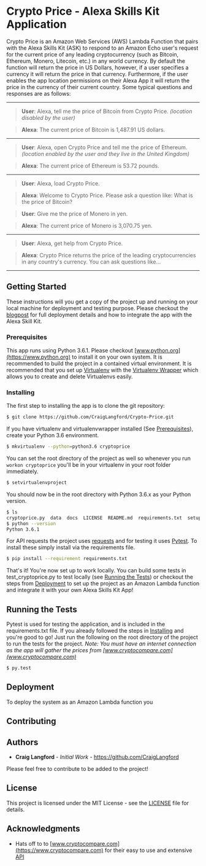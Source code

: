 
# Crypto Price - Alexa Skills Kit Application

Crypto Price is an Amazon Web Services (AWS) Lambda Function that pairs with the Alexa Skills Kit (ASK) to respond to an Amazon Echo user's request for the current price of any leading cryptocurrency (such as Bitcoin, Ethereum, Monero, Litecoin, etc.) in any world currency. By default the function will return the price in US Dollars, however, if a user specifies a currency it will return the price in that currency. Furthermore, if the user enables the app location permissions on their Alexa App it will return the price in the currency of their current country. Some typical questions and responses are as follows:

---

> **User**: Alexa, tell me the price of Bitcoin from Crypto Price. *(location disabled by the user)*

> **Alexa**: The current price of Bitcoin is 1,487.91 US dollars.

---

> **User**: Alexa, open Crypto Price and tell me the price of Ethereum. *(location enabled by the user and they live in the United Kingdom)*
 
> **Alexa**: The current price of Ethereum is 53.72 pounds.

---

> **User**: Alexa, load Crypto Price.
 
> **Alexa**: Welcome to Crypto Price. Please ask a question like: What is the price of Bitcoin?

> **User**: Give me the price of Monero in yen.
 
> **Alexa**: The current price of Monero is 3,070.75 yen.

---

> **User**: Alexa, get help from Crypto Price.
 
> **Alexa**: Crypto Price returns the price of the leading cryptocurrencies in any country's currency. You can ask questions like...

---

## Getting Started

These instructions will you get a copy of the project up and running on your local machine for deployment and testing purpose. Please checkout the [blogpost](docs/blogpost.md) for full deployment details and how to integrate the app with the Alexa Skill Kit.

### Prerequisites

This app runs using Python 3.6.1. Please checkout [www.python.org](https://www.python.org) to install it on your own system. It is recommended to build the project in a contained virtual environment. It is recommended that you set up [Virtualenv](https://virtualenv.pypa.io/en/stable/) with the [Virtualenv Wrapper](https://virtualenvwrapper.readthedocs.io/en/latest/) which allows you to create and delete Virtualenvs easily. 

### Installing

The first step to installing the app is to clone the git repository:

```bash
$ git clone https://github.com/CraigLangford/Crypto-Price.git
```

If you have virtualenv and virtualenvwrapper installed (See [Prerequisites](#prerequisites)), create your Python 3.6 environment.

```bash
$ mkvirtualenv --python=python3.6 cryptoprice
```

You can set the root directory of the project as well so whenever you run `workon cryptoprice` you'll be in your virtualenv in your root folder immediately.

```bash
$ setvirtualenvproject
```

You should now be in the root directory with Python 3.6.x as your Python version.

```bash
$ ls
cryptoprice.py  data  docs  LICENSE  README.md  requirements.txt  setup.py  test_cryptoprice.py
$ python --version
Python 3.6.1
```

For API requests the project uses [requests](http://docs.python-requests.org/en/master/) and for testing it uses [Pytest](https://docs.pytest.org/en/latest/). To install these simply install via the requirements file.

```bash
$ pip install --requirement requirements.txt
```

That's it! You're now set up to work locally. You can build some tests in test_cryptoprice.py to test locally (see [Running the Tests](#running-the-tests)) or checkout the steps from [Deployment](#deployment) to set up the project as an Amazon Lambda function and integrate it with your own Alexa Skills Kit App!

## Running the Tests

Pytest is used for testing the application, and is included in the requirements.txt file. If you already followed the steps in [Installing](#installing) and you're good to go! Just run the following on the root directory of the project to run the tests for the project. *Note: You must have an internet connection as the app will gather the prices from [www.cryptocompare.com](www.cryptocompare.com)*

```bash
$ py.test
```

## Deployment

To deploy the system as an Amazon Lambda function you 

## Contributing

## Authors

* **Craig Langford** - *Initial Work* - https://github.com/CraigLangford

Please feel free to contribute to be added to the project!

## License

This project is licensed under the MIT License - see the [LICENSE](LICENSE) file for details.

## Acknowledgments

* Hats off to to [www.cryptocompare.com](https://www.cryptocompare.com) for their easy to use and extensive [API](https://www.cryptocompare.com/api)
